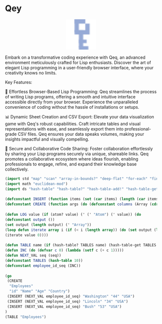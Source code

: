 # Qey

<p align="center">
<img width="100" src="./assets/images/key-logo.svg"/>
</p>

Embark on a transformative coding experience with Qeq, an advanced environment meticulously crafted for Lisp enthusiasts. Discover the art of elegant Lisp programming in a user-friendly browser interface, where your creativity knows no limits.

Key Features:

🚀 Effortless Browser-Based Lisp Programming: Qeq streamlines the process of writing Lisp programs, offering a smooth and intuitive interface accessible directly from your browser. Experience the unparalleled convenience of coding without the hassle of installations or setups.

📊 Dynamic Sheet Creation and CSV Export: Elevate your data visualization game with Qeq's robust capabilities. Craft intricate tables and visual representations with ease, and seamlessly export them into professional-grade CSV files. Qeq ensures your data speaks volumes, making your insights impactful and visually compelling.

🔗 Secure and Collaborative Code Sharing: Foster collaboration effortlessly by sharing your Lisp programs securely via unique, shareable links. Qeq promotes a collaborative ecosystem where ideas flourish, enabling professionals to engage, refine, and expand their knowledge base collectively.

```lisp
(import std "map" "scan" "array-in-bounds?" "deep-flat" "for-each" "find" "index-of" "select" "except" "any?" "reduce")
(import math "euclidean-mod")
(import ds "hash-table" "hash-table?" "hash-table-add!" "hash-table-get")

(defconstant INSERT (function items (set (car items) (length (car items)) (cdr items))))
(defconstant CREATE (function args (do (defconstant columns (Array (cdr args))) (hash-table-add! TABLES (car args) columns) columns)))

(defun LOG value (if (atom? value) (' (' "Atom") (' value)) (do
(defconstant output ())
(set output (length output) (' "Array"))
(loop defun iterate array i (if (< i (length array)) (do (set output (length output) (' (get array i))) (iterate array (+ i 1))) output))
(iterate value 0))))

(defun TABLE name (if (hash-table? TABLES name) (hash-table-get TABLES name) ()))
(defun INC (do (defvar c 0) (lambda (setf c (+ c 1)))))
(defun NEXT_VAL seq (seq))
(defconstant TABLES (hash-table 10))
(defconstant employee_id_seq (INC))

(go
 (CREATE
  "Employees"
  "id" "Name" "Age" "Country")
 (INSERT (NEXT_VAL employee_id_seq) "Washington" "44" "USA")
 (INSERT (NEXT_VAL employee_id_seq) "Lincoln" "34" "USA")
 (INSERT (NEXT_VAL employee_id_seq) "Bush" "53" "USA")
)
(TABLE "Employees")
```
